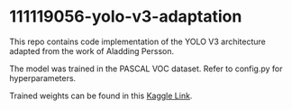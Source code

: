 # 111119056-yolo-v3-adaptation
This repo contains code implementation of the YOLO V3 architecture adapted from the work of Aladding Persson. 

The model was trained in the PASCAL VOC dataset.
Refer to config.py for hyperparameters.

Trained weights can be found in this [Kaggle Link](https://www.kaggle.com/datasets/jaikesavkr/111119056-yolo-v3-trained-weights).
